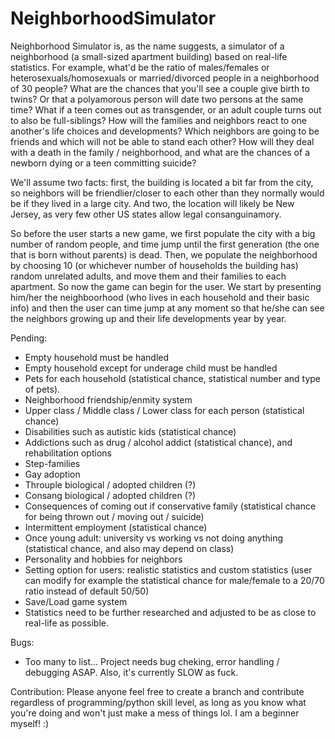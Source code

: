 # NeighborhoodSimulator

Neighborhood Simulator is, as the name suggests, a simulator of a neighborhood (a small-sized apartment building) based on real-life statistics. For example, what'd be the ratio of males/females or heterosexuals/homosexuals or married/divorced people in a neighborhood of 30 people? What are the chances that you'll see a couple give birth to twins? Or that a polyamorous person will date two persons at the same time? What if a teen comes out as transgender, or an adult couple turns out to also be full-siblings? How will the families and neighbors react to one another's life choices and developments? Which neighbors are going to be friends and which will not be able to stand each other? How will they deal with a death in the family / neighborhood, and what are the chances of a newborn dying or a teen committing suicide?

We'll assume two facts: first, the building is located a bit far from the city, so neighbors will be friendlier/closer to each other than they normally would be if they lived in a large city. And two, the location will likely be New Jersey, as very few other US states allow legal consanguinamory.

So before the user starts a new game, we first populate the city with a big number of random people, and time jump until the first generation (the one that is born without parents) is dead.
Then, we populate the neighborhood by choosing 10 (or whichever number of households the building has) random unrelated adults, and move them and their families to each apartment.
So now the game can begin for the user. We start by presenting him/her the neighboorhood (who lives in each household and their basic info) and then the user can time jump at any moment so that he/she can see the neighbors growing up and their life developments year by year.

Pending:
* Empty household must be handled
* Empty household except for underage child must be handled
* Pets for each household (statistical chance, statistical number and type of pets).
* Neighborhood friendship/enmity system
* Upper class / Middle class / Lower class for each person (statistical chance)
* Disabilities such as autistic kids (statistical chance)
* Addictions such as drug / alcohol addict (statistical chance), and rehabilitation options
* Step-families
* Gay adoption
* Throuple biological / adopted children (?)
* Consang biological / adopted children (?)
* Consequences of coming out if conservative family (statistical chance for being thrown out / moving out / suicide)
* Intermittent employment (statistical chance)
* Once young adult: university vs working vs not doing anything (statistical chance, and also may depend on class)
* Personality and hobbies for neighbors
* Setting option for users: realistic statistics and custom statistics (user can modify for example the statistical chance for male/female to a 20/70 ratio instead of default 50/50)
* Save/Load game system
* Statistics need to be further researched and adjusted to be as close to real-life as possible.

Bugs:
* Too many to list... Project needs bug cheking, error handling / debugging ASAP. Also, it's currently SLOW as fuck.

Contribution:
Please anyone feel free to create a branch and contribute regardless of programming/python skill level, as long as you know what you're doing and won't just make a mess of things lol. I am a beginner myself! :)
